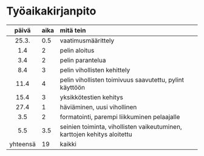 # Työaikakirjanpito

| päivä | aika | mitä tein  |
| :----:|:-----| :-----|
| 25.3. | 0.5  | vaatimusmäärittely |
| 1.4   | 2    | pelin aloitus |
| 3.4   | 2    | pelin parantelua |
| 8.4   | 3    | pelin vihollisten kehittely |
| 11.4  | 4    | pelin vihollisten toimivuus saavutettu, pylint käyttöön |
| 15.4  | 3    | yksikkötestien kehitys |
| 27.4  | 1    | häviäminen, uusi vihollinen
| 3.5   | 2    | formatointi, parempi liikkuminen pelaajalle
| 5.5   | 3.5  | seinien toiminta, vihollisten vaikeutuminen, karttojen kehitys aloitettu
|yhteensä | 19 | kaikki |
